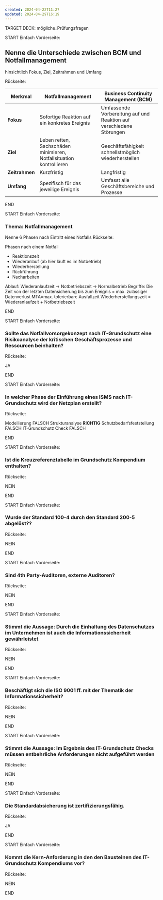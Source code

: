 ```yaml
---
created: 2024-04-22T11:27
updated: 2024-04-29T16:19
---
```

TARGET DECK: mögliche_Prüfungsfragen


START
Einfach
Vorderseite:
## Nenne die Unterschiede zwischen BCM und Notfallmanagement

hinsichtlich Fokus, Ziel, Zeitrahmen und Umfang

Rückseite:

| **Merkmal**    | **Notfallmanagement**                                                | **Business Continuity Management (BCM)**                            |
| -------------- | -------------------------------------------------------------------- | ------------------------------------------------------------------- |
| **Fokus**      | Sofortige Reaktion auf ein konkretes Ereignis                        | Umfassende Vorbereitung auf und Reaktion auf verschiedene Störungen |
| **Ziel**       | Leben retten, Sachschäden minimieren, Notfallsituation kontrollieren | Geschäftsfähigkeit schnellstmöglich wiederherstellen                |
| **Zeitrahmen** | Kurzfristig                                                          | Langfristig                                                         |
| **Umfang**     | Spezifisch für das jeweilige Ereignis                                | Umfasst alle Geschäftsbereiche und Prozesse                         |

END

START
Einfach
Vorderseite:
### Thema: Notfallmanagement 
Nenne 6 Phasen nach Eintritt eines Notfalls 
Rückseite:

Phasen nach einem Notfall
- Reaktionszeit
- Wiederanlauf  (ab hier läuft es im Notbetrieb)
- Wiederherstellung
- Rückführung
- Nacharbeiten

Ablauf:
Wiederanlaufzeit -> Notbetriebszeit -> Normalbetrieb
Begriffe:
Die Zeit von der letzten Datensicherung bis zum Ereignis = max. zulässiger Datenverlust
MTA=max. tolerierbare Ausfallzeit
Wiederherstellungszeit = Wiederanlaufzeit + Notbetriebszeit 

END

START
Einfach
Vorderseite:
### Sollte das Notfallvorsorgekonzept nach IT-Grundschutz eine Risikoanalyse der kritischen Geschäftsprozesse und Ressourcen beinhalten?

Rückseite:

JA

END

START
Einfach
Vorderseite:
### In welcher Phase der Einführung eines ISMS nach IT-Grundschutz wird der Netzplan erstellt?

Rückseite:
  
Modellierung FALSCH
Strukturanalyse  **RICHTIG**
Schutzbedarfsfeststellung  FALSCH
IT-Grundschutz Check  FALSCH

END

START
Einfach
Vorderseite:
  
### Ist die Kreuzreferenztabelle im Grundschutz Kompendium enthalten?

Rückseite:

NEIN

END

START
Einfach
Vorderseite:
  
###  Wurde der Standard 100-4 durch den Standard 200-5 abgelöst??

Rückseite:

NEIN

END

START
Einfach
Vorderseite:
  
###  Sind 4th Party-Auditoren, externe Auditoren?

Rückseite:

NEIN

END

START
Einfach
Vorderseite:
  
###  Stimmt die Aussage: Durch die Einhaltung des Datenschutzes im Unternehmen ist auch die Informationssicherheit gewährleistet

Rückseite:

NEIN

END

START
Einfach
Vorderseite:
  
###  Beschäftigt sich die ISO 9001 ff. mit der Thematik der Informationssicherheit?

Rückseite:

NEIN

END

START
Einfach
Vorderseite:
  
###  Stimmt die Aussage: Im Ergebnis des IT-Grundschutz Checks müssen entbehrliche Anforderungen nicht aufgeführt werden

Rückseite:

NEIN

END


START
Einfach
Vorderseite:
###  Die Standardabsicherung ist zertifizierungsfähig.

Rückseite:

JA

END

START
Einfach
Vorderseite:
### Kommt die Kern-Anforderung in den den Bausteinen des IT-Grundschutz Kompendiums vor?

Rückseite:

NEIN

END


